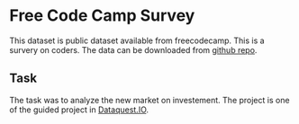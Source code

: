 # Free Code Camp Survey 

This dataset is public dataset available from freecodecamp. This is a survery on coders. The data can be downloaded from [github repo](https://github.com/freeCodeCamp/2017-new-coder-survey).

## Task
The task was to analyze the new market on investement. The project is one of the guided project in [Dataquest.IO](https://www.dataquest.io/).


